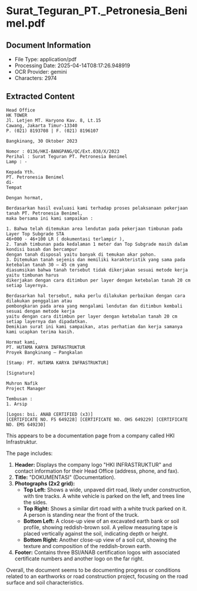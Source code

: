 # Surat_Teguran_PT._Petronesia_Benimel.pdf

## Document Information
- File Type: application/pdf
- Processing Date: 2025-04-14T08:17:26.948919
- OCR Provider: gemini
- Characters: 2974

## Extracted Content

```text
Head Office
HK TOWER
Jl. Letjen MT. Haryono Kav. 8, Lt.15
Cawang, Jakarta Timur-13340
P. (021) 8193708 | F. (021) 8196107

Bangkinang, 30 Oktober 2023

Nomor : 0136/HKI-BANGPANG/QC/Ext.038/X/2023
Perihal : Surat Teguran PT. Petronesia Benimel
Lamp : -

Kepada Yth.
PT. Petronesia Benimel
di-
Tempat

Dengan hormat,

Berdasarkan hasil evaluasi kami terhadap proses pelaksanaan pekerjaan tanah PT. Petronesia Benimel,
maka bersama ini kami sampaikan :

1. Bahwa telah ditemukan area lendutan pada pekerjaan timbunan pada Layer Top Subgrade STA
46+000 - 46+100 LR ( dokumentasi terlampir ),
2. Tanah timbunan pada kedalaman 1 meter dan Top Subgrade masih dalam kondisi basah dan bercampur
dengan tanah disposal yaitu banyak di temukan akar pohon.
3. Ditemukan tanah sejenis dan memiliki karakteristik yang sama pada ketebalan tanah 30 – 45 cm yang
diasumsikan bahwa tanah tersebut tidak dikerjakan sesuai metode kerja yaitu timbunan harus
dikerjakan dengan cara ditimbun per layer dengan ketebalan tanah 20 cm setiap layernya.

Berdasarkan hal tersebut, maka perlu dilakukan perbaikan dengan cara dilakukan penggalian atau
pembongkaran pada area yang mengalami lendutan dan ditimbun kembali sesuai dengan metode kerja
yaitu dengan cara ditimbun per layer dengan ketebalan tanah 20 cm setiap layernya dan dipadatkan.
Demikian surat ini kami sampaikan, atas perhatian dan kerja samanya kami ucapkan terima kasih.

Hormat kami,
PT. HUTAMA KARYA INFRASTRUKTUR
Proyek Bangkinang – Pangkalan

[Stamp: PT. HUTAMA KARYA INFRASTRUKTUR]

[Signature]

Muhron Nafik
Project Manager

Tembusan :
1. Arsip

[Logos: bsi. ANAB CERTIFIED (x3)]
[CERTIFICATE NO. FS 649228] [CERTIFICATE NO. OHS 649229] [CERTIFICATE NO. EMS 649230]
```

This appears to be a documentation page from a company called HKI Infrastruktur.

The page includes:
1.  **Header:** Displays the company logo "HKI INFRASTRUKTUR" and contact information for their Head Office (address, phone, and fax).
2.  **Title:** "DOKUMENTASI" (Documentation).
3.  **Photographs (2x2 grid):**
    *   **Top Left:** Shows a wide, unpaved dirt road, likely under construction, with tire tracks. A white vehicle is parked on the left, and trees line the sides.
    *   **Top Right:** Shows a similar dirt road with a white truck parked on it. A person is standing near the front of the truck.
    *   **Bottom Left:** A close-up view of an excavated earth bank or soil profile, showing reddish-brown soil. A yellow measuring tape is placed vertically against the soil, indicating depth or height.
    *   **Bottom Right:** Another close-up view of a soil cut, showing the texture and composition of the reddish-brown earth.
4.  **Footer:** Contains three BSI/ANAB certification logos with associated certificate numbers and another logo on the far right.

Overall, the document seems to be documenting progress or conditions related to an earthworks or road construction project, focusing on the road surface and soil characteristics.
